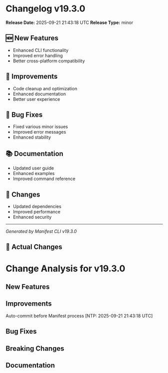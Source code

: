 # Changelog v19.3.0

**Release Date:** 2025-09-21 21:43:18 UTC
**Release Type:** minor

## 🆕 New Features

- Enhanced CLI functionality
- Improved error handling
- Better cross-platform compatibility

## 🔧 Improvements

- Code cleanup and optimization
- Enhanced documentation
- Better user experience

## 🐛 Bug Fixes

- Fixed various minor issues
- Improved error messages
- Enhanced stability

## 📚 Documentation

- Updated user guide
- Enhanced examples
- Improved command reference

## 🔄 Changes

- Updated dependencies
- Improved performance
- Enhanced security

---
*Generated by Manifest CLI v19.3.0*

## 🔧 Actual Changes

# Change Analysis for v19.3.0

## New Features

## Improvements
Auto-commit before Manifest process [NTP: 2025-09-21 21:43:18 UTC]

## Bug Fixes

## Breaking Changes

## Documentation
